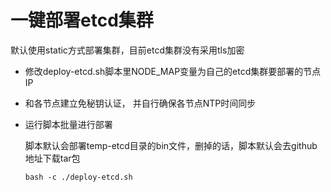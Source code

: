 # 一键部署etcd集群

默认使用static方式部署集群，目前etcd集群没有采用tls加密

* 修改deploy-etcd.sh脚本里NODE_MAP变量为自己的etcd集群要部署的节点IP

* 和各节点建立免秘钥认证， 并自行确保各节点NTP时间同步

* 运行脚本批量进行部署

  脚本默认会部署temp-etcd目录的bin文件，删掉的话，脚本默认会去github地址下载tar包

  ```
  bash -c ./deploy-etcd.sh
  ```
